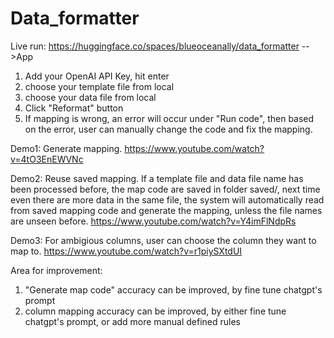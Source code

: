 # Data_formatter

Live run: https://huggingface.co/spaces/blueoceanally/data_formatter -->App

1. Add your OpenAI API Key, hit enter
2. choose your template file from local
3. choose your data file from local
4. Click "Reformat" button
5. If mapping is wrong, an error will occur under "Run code", then based on the error, user can manually change the code and fix the mapping.

 
Demo1: Generate mapping.
https://www.youtube.com/watch?v=4tO3EnEWVNc

Demo2: Reuse saved mapping. If a template file and data file name has been processed before, the map code are saved in folder saved/, next time even there are more data in the same file, the system will automatically read from saved mapping code and generate the mapping, unless the file names are unseen before.
https://www.youtube.com/watch?v=Y4imFlNdpRs

Demo3: For ambigious columns, user can choose the column they want to map to.
https://www.youtube.com/watch?v=r1piySXtdUI

Area for improvement:
1. "Generate map code" accuracy can be improved, by fine tune chatgpt's prompt
2. column mapping accuracy can be improved, by either fine tune chatgpt's prompt, or add more manual defined rules
